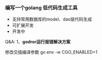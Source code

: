 ### 编写一个golang 低代码生成工具
- 支持常用数据库的model、dao层代码生成
- 可扩展开发
- 开发中

Q&A:
1、**godror运行报错解决方案**

修改交插编译参数 go env -w CGO_ENABLED=1
